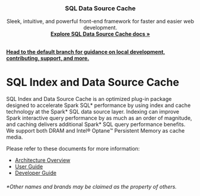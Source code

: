 <h3 align="center">SQL Data Source Cache</h3>

<p align="center">
  Sleek, intuitive, and powerful front-end framework for faster and easier web development.
  <br>
  <a href="https://hongw2019.github.io/OAP-Cache/"><strong>Explore SQL Data Source Cache docs »</strong></a>
  <br>
  <br>
</p>


**[Head to the default branch for guidance on local development, contributing, support, and more.](https://github.com/oap-project/sql-ds-cache)**

# SQL Index and Data Source Cache

SQL Index and Data Source Cache is an optimized plug-in package designed to accelerate Spark SQL\* performance by using index and cache technology at the Spark* SQL data source layer. Indexing can improve Spark interactive query performance by as much as an order of magnitude, and caching delivers additional Spark* SQL query performance benefits. We support both DRAM and Intel® Optane™ Persistent Memory as cache media.


Please refer to these documents for more information:

* [Architecture Overview](docs/Architect-Overview.md)
* [User Guide](docs/User-Guide.md)
* [Developer Guide](docs/Developer-Guide.md)

###### \*Other names and brands may be claimed as the property of others.
